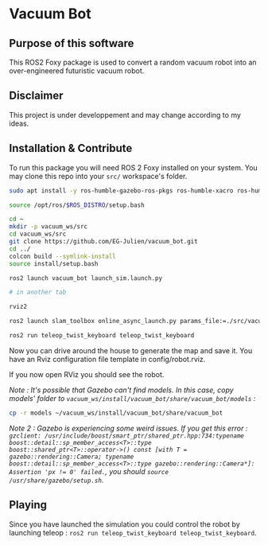# Vacuum Bot

## Purpose of this software
This ROS2 Foxy package is used to convert a random vacuum robot into an over-engineered futuristic vacuum robot.

## Disclaimer
This project is under developpement and may change according to my ideas.

## Installation & Contribute
To run this package you will need ROS 2 Foxy installed on your system. You may clone this repo into your `src/` workspace's folder.

```bash
sudo apt install -y ros-humble-gazebo-ros-pkgs ros-humble-xacro ros-humble-slam-toolbox*

source /opt/ros/$ROS_DISTRO/setup.bash

cd ~
mkdir -p vacuum_ws/src
cd vacuum_ws/src
git clone https://github.com/EG-Julien/vacuum_bot.git
cd ../
colcon build --symlink-install
source install/setup.bash

ros2 launch vacuum_bot launch_sim.launch.py

# in another tab

rviz2

ros2 launch slam_toolbox online_async_launch.py params_file:=./src/vacuum_bot/config/mapper_params_online_async.yaml use_sime_time:=true

ros2 run teleop_twist_keyboard teleop_twist_keyboard

```

Now you can drive around the house to generate the map and save it. You have an Rviz configuration file template in config/robot.rviz.

If you now open RViz you should see the robot.

_Note : It's possible that Gazebo can't find models. In this case, copy models' folder to `vacuum_ws/install/vacuum_bot/share/vacuum_bot/models` :_

```bash
cp -r models ~/vacuum_ws/install/vacuum_bot/share/vacuum_bot
```

_Note 2 : Gazebo is experiencing some weird issues. If you get this error : `gzclient: /usr/include/boost/smart_ptr/shared_ptr.hpp:734:typename boost::detail::sp_member_access<T>::type boost::shared_ptr<T>::operator->() const [with T = gazebo::rendering::Camera; typename boost::detail::sp_member_access<T>::type gazebo::rendering::Camera*]: Assertion 'px != 0' failed.`, you should `source /usr/share/gazebo/setup.sh`._

## Playing
Since you have launched the simulation you could control the robot by launching teleop : `ros2 run teleop_twist_keyboard teleop_twist_keyboard`.